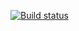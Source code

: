 [![Build status](https://ci.appveyor.com/api/projects/status/o79txcmqakbldw18?svg=true)](https://ci.appveyor.com/project/by4enkova/patterns-testmode)
